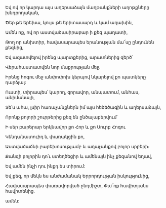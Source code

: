Եվ ով որ կարդա այս աղերսաձայն մաղթանքների աղոթքները խնդրողական,

Ծեր թե երեխա, կույս թե երիտասարդ և կամ աղախին,

Ամեն ոք, ով որ աստվածասիրաբար ի քեզ պաղատի,

Թող որ անխտիր, հավասարապես երանության մա՜սը ընդունեն քեզնից,

Եվ ազատվելով իրենց պարտքերից, արատներից զերծ՝

Վերահաստատվեն նոր մաքրության մեջ.

Իրենց հոգու մեջ անփոփոխ կերպով նկարելով քո պատկերը դարձյալ:

Ուստի, տիրապես՝ կարող, զորավոր, անպատում, անհաս, անիմանալի,

Տե՛ս ահա, լսիր հառաչանքներն իմ այս հեծեծագին և աղերսաձայն,

Որոնք բոլորի շուրթերից քեզ են ընծայաբերվում՝

Ի սեր բարերար երկնավոր քո Հոր և քո Սուրբ Հոգու

Կենդանատուիդ և փառակցին քո,

Աստվածածնի բարեխոսությամբ և աղաչանքով բոլոր սրբերի:

Քանզի բոլորին դո՛ւ ստեղծեցիր և ամենայն ինչ քեզանով եղավ,

Եվ ամեն ինչի դու ինքդ ես տիրում:

Եվ քեզ, որ մեկն ես անժամանակ Երրորդության իսկությունից,

Հավասարապես փառավորված ընդմիշտ, Փա՜ռք հավիտյանս հավիտենից.

ամեն: